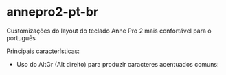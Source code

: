 # annepro2-pt-br

Customizações do layout do teclado Anne Pro 2 mais confortável para o português

Principais características:

- Uso do AltGr (Alt direito) para produzir caracteres acentuados comuns:


